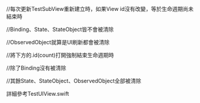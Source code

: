 //每次更新TestSubView重新建立時，如果View id沒有改變，等於生命週期尚未結束時

//Binding、State、StateObject皆不會被清除

//ObservedObject就算是UI刷新都會被清除


//將下方的.id(count)打開強制結束生命週期時

//除了Binding沒有被清除

//其餘State、StateObject、ObservedObject全部被清除

詳細參考TestUIView.swift
